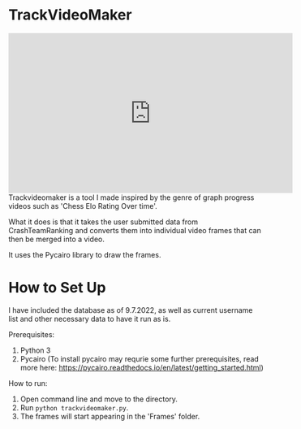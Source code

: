 # TrackVideoMaker
<iframe width="560" height="315" src="https://www.youtube.com/embed/0fi65QKyT2E" title="YouTube video player" frameborder="0" allow="accelerometer; autoplay; clipboard-write; encrypted-media; gyroscope; picture-in-picture" allowfullscreen></iframe>
Trackvideomaker is a tool I made inspired by the genre of graph progress videos such as 'Chess Elo Rating Over time'.

What it does is that it takes the user submitted data from CrashTeamRanking and converts them into individual video frames that can then be merged into a video.

It uses the Pycairo library to draw the frames.

# How to Set Up

I have included the database as of 9.7.2022, as well as current username list and other necessary data to have it run as is.

Prerequisites:
1. Python 3
2. Pycairo (To install pycairo may requrie some further prerequisites, read more here: https://pycairo.readthedocs.io/en/latest/getting_started.html)

How to run:
1. Open command line and move to the directory.
2. Run ```python trackvideomaker.py```.
3. The frames will start appearing in the 'Frames' folder.
